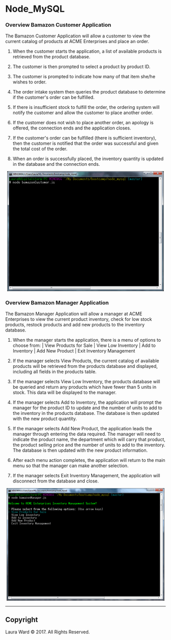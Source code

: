 # Node_MySQL

### Overview Bamazon Customer Application

The Bamazon Customer Application will allow a customer to view the current catalog of products at ACME Enterprises and place an order.

1. When the customer starts the application, a list of available products is retrieved from the product database.

2. The customer is then prompted to select a product by product ID.

3. The customer is prompted to indicate how many of that item she/he wishes to order.

4. The order intake system then queries the product database to determine if the customer's order can be fulfilled.

5. If there is insufficient stock to fulfill the order, the ordering system will notify the customer and allow the customer to place another order.

6.  If the customer does not wish to place another order, an apology is offered, the connection ends and the application closes.

7. If the customer's order can be fulfilled (there is sufficient inventory), then the customer is notified that the order was successful and given the total cost of the order.

8. When an order is successfully placed, the inventory quantity is updated in the database and the connection ends.

![Bamazon Customer Application](bamazonCustomer.gif)

### Overview Bamazon Manager Application

The Bamazon Manager Application will allow a manager at ACME Enterprises to view the current product inventory, check for low stock products, restock products and add new products to the inventory database.

1. When the manager starts the application, there is a menu of options to choose from:
	| View Products for Sale
	| View Low Inventory
	| Add to Inventory
	| Add New Product
	| Exit Inventory Management

2. If the manager selects View Products, the current catalog of available products will be retrieved from the products database and displayed, including all fields in the products table.  

3. If the manager selects View Low Inventory, the products database will be queried and return any products which have fewer than 5 units in stock.  This data will be displayed to the manager.

4. If the manager selects Add to Inventory, the application will prompt the manager for the product ID to update and the number of units to add to the inventory in the products database.  The database is then updated with the new product quantity.

5. If the manager selects Add New Product, the application leads the manager through entering the data required.  The manager will need to indicate the product name, the department which will carry that product, the product selling price and the number of units to add to the inventory. The database is then updated with the new product information.

6. After each menu action completes, the application will return to the main menu so that the manager can make another selection.

7. If the manager selects Exit Inventory Management, the application will disconnect from the database and close.

![Bamazon Manager Application](bamazonManager.gif)


- - -

## Copyright

Laura Ward © 2017. All Rights Reserved.